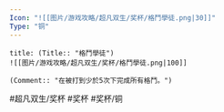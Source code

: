 ```yaml
---
Icon: "![[图片/游戏攻略/超凡双生/奖杯/格鬥學徒.png|30]]"
Type: "铜"
---
```

```ad-common-bronze-trophy
title: (Title:: "格鬥學徒")
![[图片/游戏攻略/超凡双生/奖杯/格鬥學徒.png|100]]

(Comment:: "在被打到少於5次下完成所有格鬥。")
```

#超凡双生/奖杯 #奖杯 #奖杯/铜
